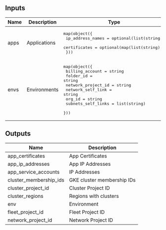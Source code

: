 <!-- BEGINNING OF PRE-COMMIT-TERRAFORM DOCS HOOK -->
## Inputs

| Name | Description | Type | Default | Required |
|------|-------------|------|---------|:--------:|
| apps | Applications | <pre>map(object({<br>    ip_address_names = optional(list(string))<br>    certificates     = optional(map(list(string)))<br>  }))</pre> | n/a | yes |
| envs | Environments | <pre>map(object({<br>    billing_account    = string<br>    folder_id          = string<br>    network_project_id = string<br>    network_self_link  = string<br>    org_id             = string<br>    subnets_self_links = list(string)<br>  }))</pre> | n/a | yes |

## Outputs

| Name | Description |
|------|-------------|
| app\_certificates | App Certificates |
| app\_ip\_addresses | App IP Addresses |
| app\_service\_accounts | IP Addresses |
| cluster\_membership\_ids | GKE cluster membership IDs |
| cluster\_project\_id | Cluster Project ID |
| cluster\_regions | Regions with clusters |
| env | Environment |
| fleet\_project\_id | Fleet Project ID |
| network\_project\_id | Network Project ID |

<!-- END OF PRE-COMMIT-TERRAFORM DOCS HOOK -->
